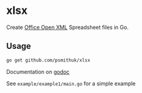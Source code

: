 # xlsx

Create [Office Open XML](http://en.wikipedia.org/wiki/Office_Open_XML) Spreadsheet files in Go.


## Usage

```bash
go get github.com/psmithuk/xlsx
```

Documentation on [godoc](http://godoc.org/github.com/psmithuk/xlsx)

See `example/example1/main.go` for a simple example

